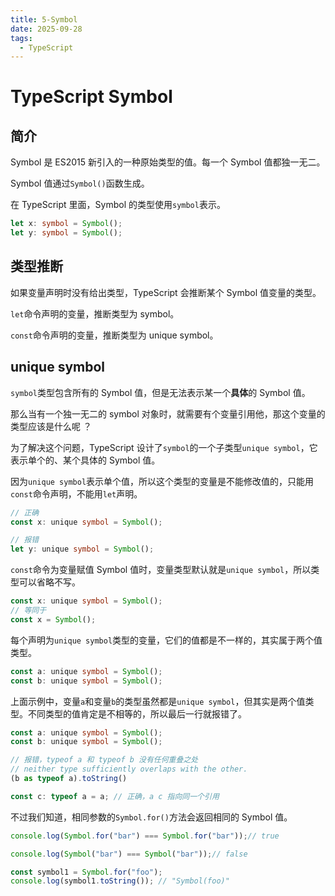 ```yaml
---
title: 5-Symbol
date: 2025-09-28
tags:
  - TypeScript
---
```

# TypeScript Symbol
## 简介

Symbol 是 ES2015 新引入的一种原始类型的值。每一个 Symbol 值都独一无二。

Symbol 值通过`Symbol()`函数生成。

在 TypeScript 里面，Symbol 的类型使用`symbol`表示。

```ts
let x: symbol = Symbol();
let y: symbol = Symbol();
```


## 类型推断

如果变量声明时没有给出类型，TypeScript 会推断某个 Symbol 值变量的类型。

`let`命令声明的变量，推断类型为 symbol。

`const`命令声明的变量，推断类型为 unique symbol。


## unique symbol

`symbol`类型包含所有的 Symbol 值，但是无法表示某一个**具体**的 Symbol 值。

那么当有一个独一无二的 symbol 对象时，就需要有个变量引用他，那这个变量的类型应该是什么呢 ？

为了解决这个问题，TypeScript 设计了`symbol`的一个子类型`unique symbol`，它表示单个的、某个具体的 Symbol 值。

因为`unique symbol`表示单个值，所以这个类型的变量是不能修改值的，只能用`const`命令声明，不能用`let`声明。

```ts
// 正确
const x: unique symbol = Symbol();

// 报错
let y: unique symbol = Symbol();
```

`const`命令为变量赋值 Symbol 值时，变量类型默认就是`unique symbol`，所以类型可以省略不写。

```ts
const x: unique symbol = Symbol();
// 等同于
const x = Symbol();
```

每个声明为`unique symbol`类型的变量，它们的值都是不一样的，其实属于两个值类型。

```ts
const a: unique symbol = Symbol();
const b: unique symbol = Symbol();
```

上面示例中，变量`a`和变量`b`的类型虽然都是`unique symbol`，但其实是两个值类型。不同类型的值肯定是不相等的，所以最后一行就报错了。

```ts
const a: unique symbol = Symbol();
const b: unique symbol = Symbol();

// 报错，typeof a 和 typeof b 没有任何重叠之处
// neither type sufficiently overlaps with the other.
(b as typeof a).toString() 

const c: typeof a = a; // 正确，a c 指向同一个引用
```

不过我们知道，相同参数的`Symbol.for()`方法会返回相同的 Symbol 值。

```js
console.log(Symbol.for("bar") === Symbol.for("bar"));// true

console.log(Symbol("bar") === Symbol("bar"));// false

const symbol1 = Symbol.for("foo");
console.log(symbol1.toString()); // "Symbol(foo)"
```

